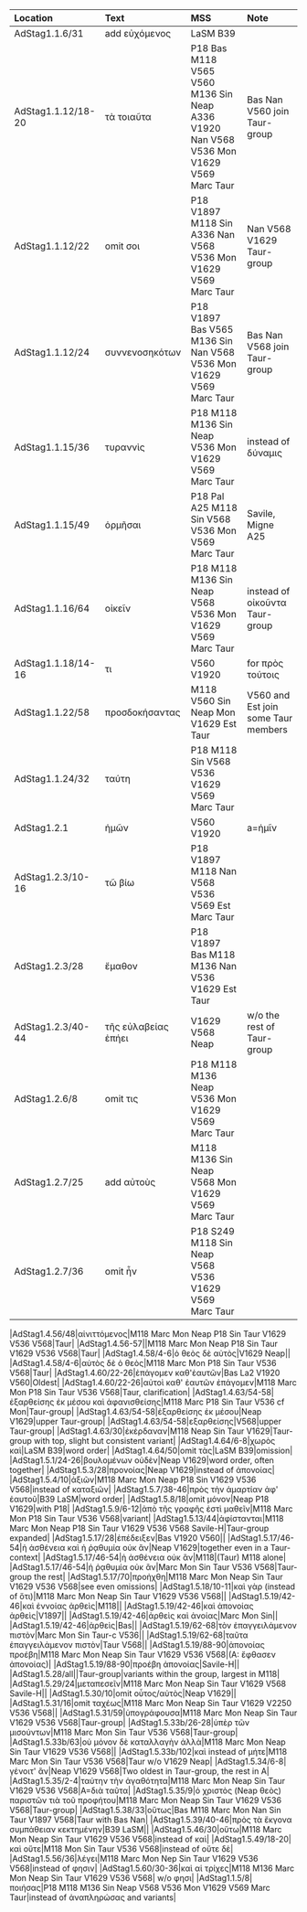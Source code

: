 |Location|Text|MSS|Note|
|:-------|:---|:---|:---|
|AdStag1.1.6/31|add εὐχόμενος|LaSM B39||
|AdStag1.1.12/18-20|τὰ τοιαῦτα|P18 Bas M118 V565 V560 M136 Sin Neap A336 V1920 Nan V568 V536 Mon V1629 V569 Marc Taur|Bas Nan V560 join Taur-group|
|AdStag1.1.12/22|omit σοι|P18 V1897 M118 Sin A336 Nan V568 V536 Mon V1629 V569 Marc Taur|Nan V568 V1629 Taur-group|
|AdStag1.1.12/24|συννενοσηκότων|P18 V1897 Bas V565 M136 Sin Nan V568 V536 Mon V1629 V569 Marc Taur|Bas Nan V568 join Taur-group|
|AdStag1.1.15/36|τυραννὶς|P18 M118 M136 Sin Neap V536 Mon V1629 V569 Marc Taur|instead of δύναμις|
|AdStag1.1.15/49|ὁρμῆσαι|P18 Pal A25 M118 Sin V568 V536 Mon V569 Marc Taur|Savile, Migne A25|
|AdStag1.1.16/64|οἰκεῖν|P18 M118 M136 Sin Neap V568 V536 Mon V1629 V569 Marc Taur|instead of οἰκοῦντα Taur-group|
|AdStag1.1.18/14-16|τι|V560 V1920|for πρὸς τούτοις|
|AdStag1.1.22/58|προσδοκήσαντας|M118 V560 Sin Neap Mon V1629 Est Taur|V560 and Est join some Taur members|
|AdStag1.1.24/32|ταύτη|P18 M118 Sin V568 V536 V1629 V569 Marc Taur||
|AdStag1.2.1|ἡμῶν|V560 V1920|a=ἡμῖν|
|AdStag1.2.3/10-16|τῶ βίω|P18 V1897 M118 Nan V568 V536 V569 Est Marc Taur||
|AdStag1.2.3/28|ἔμαθον|P18 V1897 Bas M118 M136 Nan V536 V1629 Est Taur||
|AdStag1.2.3/40-44|τῆς εὐλαβείας ἐπήει|V1629 V568 Neap|w/o the rest of Taur-group|
|AdStag1.2.6/8|omit τις|P18 M118 M136 Neap V536 Mon V1629 V569 Marc Taur||
|AdStag1.2.7/25|add αὐτοὺς|M118 M136 Sin Neap V568 Mon V1629 V569 Marc Taur||
|AdStag1.2.7/36|omit ἦν|P18 S249 M118 Sin Neap V568 V536 V1629 V569 Marc Taur||

|AdStag1.4.56/48|αἰνιττόμενος|M118 Marc Mon Neap P18 Sin Taur V1629 V536 V568|Taur|
|AdStag1.4.56-57||M118 Marc Mon Neap P18 Sin Taur V1629 V536 V568|Taur|
|AdStag1.4.58/4-6|ὁ θεὸς δὲ αὐτὸς|V1629 Neap||
|AdStag1.4.58/4-6|αὐτὸς δὲ ὁ θεὸς|M118 Marc Mon P18 Sin Taur V536 V568|Taur|
|AdStag1.4.60/22-26|ἐπάγομεν καθ'ἑαυτῶν|Bas La2 V1920 V560|Oldest|
|AdStag1.4.60/22-26|αὐτοὶ καθ' ἑαυτῶν ἐπάγομεν|M118 Marc Mon P18 Sin Taur V536 V568|Taur, clarification|
|AdStag1.4.63/54-58|ἐξαρθείσης ἐκ μέσου καὶ ἀφανισθείσης|M118 Marc P18 Sin Taur V536 cf Mon|Taur-group|
|AdStag1.4.63/54-58|ἐξαρθείσης ἐκ μέσου|Neap V1629|upper Taur-group|
|AdStag1.4.63/54-58|εξαρθείσης|V568|upper Taur-group|
|AdStag1.4.63/30|ἐκέρδαναν|M118 Neap Sin Taur V1629|Taur-group with top, slight but consistent variant|
|AdStag1.4.64/6-8|χωρὸς καὶ|LaSM B39|word order|
|AdStag1.4.64/50|omit τὰς|LaSM B39|omission|
|AdStag1.5.1/24-26|βουλομένων οὐδὲν|Neap V1629|word order, often together|
|AdStag1.5.3/28|προνοίας|Neap V1629|instead of ἀπονοίας|
|AdStag1.5.4/10|ἀξιῶν|M118 Marc Mon Neap P18 Sin V1629 V536 V568|instead of καταξιῶν|
|AdStag1.5.7/38-46|πρὸς τὴν ἁμαρτίαν ἀφ' ἑαυτοῦ|B39 LaSM|word order|
|AdStag1.5.8/18|omit μόνον|Neap P18 V1629|with P18|
|AdStag1.5.9/6-12|ἀπὸ τῆς γραφῆς ἐστὶ μαθεῖν|M118 Marc Mon P18 Sin Taur V536 V568|variant|
|AdStag1.5.13/44|ἀφίστανται|M118 Marc Mon Neap P18 Sin Taur V1629 V536 V568 Savile-H|Taur-group expanded|
|AdStag1.5.17/28|ἐπέδειξεν|Bas V1920 V560||
|AdStag1.5.17/46-54|ἡ ἀσθένεια καὶ ἡ ῥᾳθυμία οὐκ ἂν|Neap V1629|together even in a Taur-context|
|AdStag1.5.17/46-54|ἡ ἀσθένεια οὐκ ἂν|M118|(Taur) M118 alone|
|AdStag1.5.17/46-54|ἡ ῥᾳθυμία οὐκ ἂν|Marc Mon Sin Taur V536 V568|Taur-group the rest|
|AdStag1.5.17/70|προἠχθη|M118 Marc Mon Neap Sin Taur V1629 V536 V568|see even omissions|
|AdStag1.5.18/10-11|καὶ γὰρ (instead of ὅτι)|M118 Marc Mon Neap Sin Taur V1629 V536 V568||
|AdStag1.5.19/42-46|καὶ ἐννοίας ἀρθεὶς|M118||
|AdStag1.5.19/42-46|καὶ ἀπονοίας ἀρθεὶς|V1897||
|AdStag1.5.19/42-46|ἀρθεὶς καὶ ἀνοίας|Marc Mon Sin||
|AdStag1.5.19/42-46|ἀρθεὶς|Bas||
|AdStag1.5.19/62-68|τὸν ἐπαγγειλάμενον πιστὸν|Marc Mon Sin Taur-c V536||
|AdStag1.5.19/62-68|ταῦτα ἐπαγγειλἀμενον πιστὸν|Taur V568||
|AdStag1.5.19/88-90|ἀπονοίας προέβη|M118 Marc Mon Neap Sin Taur V1629 V536 V568|(A: ἔφθασεν ἀπονοίας)|
|AdStag1.5.19/88-90|προέβη ἀπονοίας|Savile-H||
|AdStag1.5.28/all||Taur-group|variants within the group, largest in M118|
|AdStag1.5.29/24|μεταπεσεῖν|M118 Marc Mon Neap Sin Taur V1629 V568 Savile-H||
|AdStag1.5.30/10|omit οὗτος/αὐτὸς|Neap V1629||
|AdStag1.5.31/16|omit ταχέως|M118 Marc Mon Neap Sin Taur V1629 V2250 V536 V568||
|AdStag1.5.31/59|ὑπογράφουσα|M118 Marc Mon Neap Sin Taur V1629 V536 V568|Taur-group|
|AdStag1.5.33b/26-28|ὑπὲρ τῶν μισούντων|M118 Marc Mon Sin Taur V536 V568|Taur-group|
|AdStag1.5.33b/63|οὐ μόνον δὲ καταλλαγὴν ἀλλὰ|M118 Marc Mon Neap Sin Taur V1629 V536 V568||
|AdStag1.5.33b/102|καὶ instead of μήτε|M118 Marc Mon Sin Taur V536 V568|Taur w/o V1629 Neap|
|AdStag1.5.34/6-8|γένοιτ' ἂν|Neap V1629 V568|Two oldest in Taur-group, the rest in A|
|AdStag1.5.35/2-4|ταύτην τὴν ἀγαθότητα|M118 Marc Mon Neap Sin Taur V1629 V536 V568|A=διὰ ταῦτα|
|AdStag1.5.35/9|ὁ χριστὸς (Neap θεὸς) παριστῶν τιὰ τοῦ προφήτου|M118 Marc Mon Neap Sin Taur V1629 V536 V568|Taur-group|
|AdStag1.5.38/33|οὕτως|Bas M118 Marc Mon Nan Sin Taur V1897 V568|Taur with Bas Nan|
|AdStag1.5.39/40-46|πρὸς τὰ ἔκγονα συμπἀθειαν κεκτημένην|B39 LaSM||
|AdStag1.5.46/30|οὕτω|M118 Marc Mon Neap Sin Taur V1629 V536 V568|instead of καὶ|
|AdStag1.5.49/18-20|καὶ οὔτε|M118 Mon Sin Taur V536 V568|instead of οὔτε δὲ|
|AdStag1.5.56/36|λέγει|M118 Marc Mon Nep Sin Taur V1629 V536 V568|instead of φησιν|
|AdStag1.5.60/30-36|καὶ αἱ τρίχες|M118 M136 Marc Mon Neap Sin Taur V1629 V536 V568| w/o φησι|
|AdStag1.1.5/8|ποιήσας|P18 M118 M136 Sin Neap V568 V536 Mon V1629 V569 Marc Taur|instead of ἀναπληρώσας and variants|


